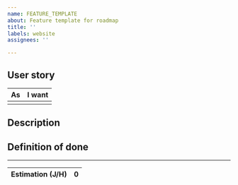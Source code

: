 ```yaml
---
name: FEATURE_TEMPLATE
about: Feature template for roadmap
title: ''
labels: website
assignees: ''

---
```


## User story

| As | I want | 
|:---:|:-----:|
| <!--- e.g lambda user --> | <!--- e.g know lycanite --> |

## Description

<!--- Description  -->

## Definition of done

----

|Estimation (J/H) |0|
|-|-|
